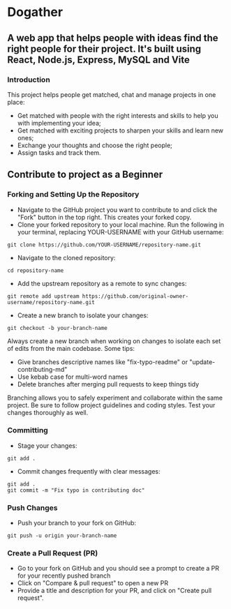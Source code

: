 # Dogather

## A web app that helps people with ideas find the right people for their project. It's built using React, Node.js, Express, MySQL and Vite 

### Introduction

This project helps people get matched, chat and manage projects in one place:

* Get matched with people with the right interests and skills to help you with implementing your idea;
* Get matched with exciting projects to sharpen your skills and learn new ones;
* Exchange your thoughts and choose the right people;
* Assign tasks and track them.


## Contribute to project as a Beginner

### Forking and Setting Up the Repository

* Navigate to the GitHub project you want to contribute to and click the "Fork" button in the top right. This creates your forked copy.
* Clone your forked repository to your local machine. Run the following in your terminal, replacing YOUR-USERNAME with your GitHub username:
  
```
git clone https://github.com/YOUR-USERNAME/repository-name.git
```

* Navigate to the cloned repository:

```
cd repository-name
```

* Add the upstream repository as a remote to sync changes:
  
```
git remote add upstream https://github.com/original-owner-username/repository-name.git
```

* Create a new branch to isolate your changes:
```
git checkout -b your-branch-name
```

Always create a new branch when working on changes to isolate each set of edits from the main codebase. Some tips:

* Give branches descriptive names like "fix-typo-readme" or "update-contributing-md"
* Use kebab case for multi-word names
* Delete branches after merging pull requests to keep things tidy

Branching allows you to safely experiment and collaborate within the same project. Be sure to follow project guidelines and coding styles. Test your changes thoroughly as well. 

### Committing 

* Stage your changes:

```
git add .
```

* Commit changes frequently with clear messages:

```
git add .
git commit -m "Fix typo in contributing doc"
```

### Push Changes

* Push your branch to your fork on GitHub:

```
git push -u origin your-branch-name
```

###  Create a Pull Request (PR)

* Go to your fork on GitHub and you should see a prompt to create a PR for your recently pushed branch
* Click on "Compare & pull request" to open a new PR
* Provide a title and description for your PR, and click on "Create pull request".


